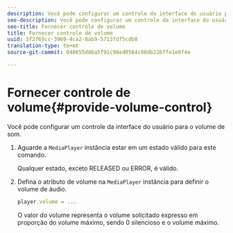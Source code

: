 ```yaml
---
description: Você pode configurar um controle da interface do usuário para o volume de som.
seo-description: Você pode configurar um controle da interface do usuário para o volume de som.
seo-title: Fornecer controle de volume
title: Fornecer controle de volume
uuid: 5f2f69cc-3969-4ca2-8ab9-5713fdf5cdb8
translation-type: tm+mt
source-git-commit: 040655d8ba5f91c98ed0584c08db226ffe1e0f4e

---
```



# Fornecer controle de volume{#provide-volume-control}

Você pode configurar um controle da interface do usuário para o volume de som.

1. Aguarde a `MediaPlayer` instância estar em um estado válido para este comando.

   Qualquer estado, exceto RELEASED ou ERROR, é válido.
1. Defina o atributo de volume na `MediaPlayer` instância para definir o volume de áudio.

   ```js
   player.volume = ...
   ```

   O valor do volume representa o volume solicitado expresso em proporção do volume máximo, sendo 0 silencioso e o volume máximo.

